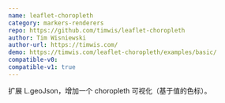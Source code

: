 ```yaml
---
name: leaflet-choropleth
category: markers-renderers
repo: https://github.com/timwis/leaflet-choropleth
author: Tim Wisniewski
author-url: https://timwis.com/
demo: https://timwis.com/leaflet-choropleth/examples/basic/
compatible-v0:
compatible-v1: true
---
```


扩展 L.geoJson，增加一个 choropleth 可视化（基于值的色标）。
